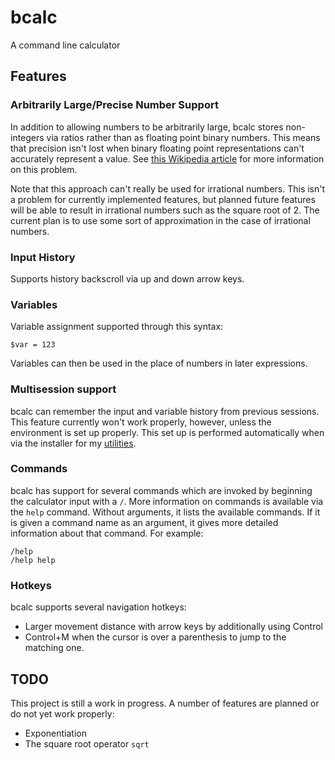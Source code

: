 # bcalc
A command line calculator

## Features

### Arbitrarily Large/Precise Number Support

In addition to allowing numbers to be arbitrarily large, bcalc stores non-integers via ratios rather than as floating point binary numbers. This means that precision isn't lost when binary floating point representations can't accurately represent a value. See [this Wikipedia article](https://en.wikipedia.org/wiki/Binary_number#Fractions) for more information on this problem.

Note that this approach can't really be used for irrational numbers. This isn't a problem for currently implemented features, but planned future features will be able to result in irrational numbers such as the square root of 2. The current plan is to use some sort of approximation in the case of irrational numbers. 

### Input History

Supports history backscroll via up and down arrow keys.

### Variables

Variable assignment supported through this syntax:

```
$var = 123
```

Variables can then be used in the place of numbers in later expressions.

### Multisession support

bcalc can remember the input and variable history from previous sessions. This feature currently won't work properly, however, unless the environment is set up properly. This set up is performed automatically when via the installer for my [utilities](https://github.com/bytesized/utilities).

### Commands

bcalc has support for several commands which are invoked by beginning the calculator input with a `/`. More information on commands is available via the `help` command. Without arguments, it lists the available commands. If it is given a command name as an argument, it gives more detailed information about that command. For example:

```
/help
/help help
```

### Hotkeys

bcalc supports several navigation hotkeys:

 - Larger movement distance with arrow keys by additionally using Control
 - Control+M when the cursor is over a parenthesis to jump to the matching one.

## TODO

This project is still a work in progress. A number of features are planned or do not yet work properly:

 - Exponentiation
 - The square root operator `sqrt`
